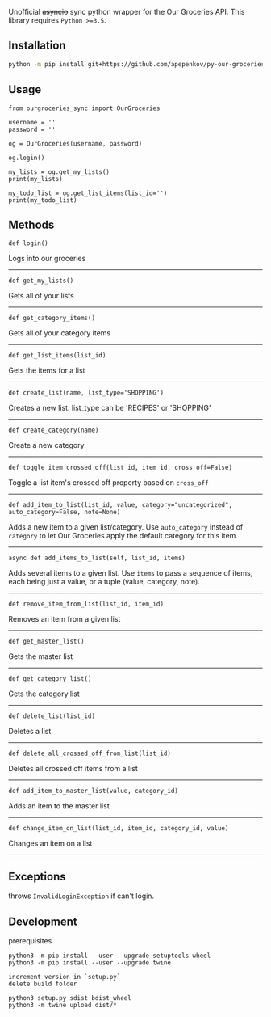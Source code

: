Unofficial ~~asyncio~~ sync python wrapper for the Our Groceries API. This library requires `Python >=3.5`.

## Installation

```bash
python -m pip install git+https://github.com/apepenkov/py-our-groceries-sync.git
```

## Usage

```
from ourgroceries_sync import OurGroceries

username = ''
password = ''

og = OurGroceries(username, password)

og.login()

my_lists = og.get_my_lists()
print(my_lists)

my_todo_list = og.get_list_items(list_id='')
print(my_todo_list)
```

## Methods
```def login()```

Logs into our groceries

---

```def get_my_lists()```

Gets all of your lists

---

```def get_category_items()```

Gets all of your category items

---

```def get_list_items(list_id)```

Gets the items for a list

---

```def create_list(name, list_type='SHOPPING')```

Creates a new list. list_type can be 'RECIPES' or 'SHOPPING'

---

```def create_category(name)```

Create a new category

---

```def toggle_item_crossed_off(list_id, item_id, cross_off=False)```

Toggle a list item's crossed off property based on `cross_off`

---

```def add_item_to_list(list_id, value, category="uncategorized", auto_category=False, note=None)```

Adds a new item to a given list/category. Use `auto_category` instead of `category` to let
Our Groceries apply the default category for this item.

---

```async def add_items_to_list(self, list_id, items)```

Adds several items to a given list. Use `items` to pass a sequence of items, each being just a value, or a tuple
(value, category, note).

---

```def remove_item_from_list(list_id, item_id)```

Removes an item from a given list

---

```def get_master_list()```

Gets the master list

---

```def get_category_list()```

Gets the category list

---

```def delete_list(list_id)```

Deletes a list

---

```def delete_all_crossed_off_from_list(list_id)```

Deletes all crossed off items from a list

---

```def add_item_to_master_list(value, category_id)```

Adds an item to the master list

---

```def change_item_on_list(list_id, item_id, category_id, value)```

Changes an item on a list

---

## Exceptions

throws `InvalidLoginException` if can't login.


## Development

prerequisites
```
python3 -m pip install --user --upgrade setuptools wheel
python3 -m pip install --user --upgrade twine

increment version in `setup.py`
delete build folder

python3 setup.py sdist bdist_wheel
python3 -m twine upload dist/*
```
